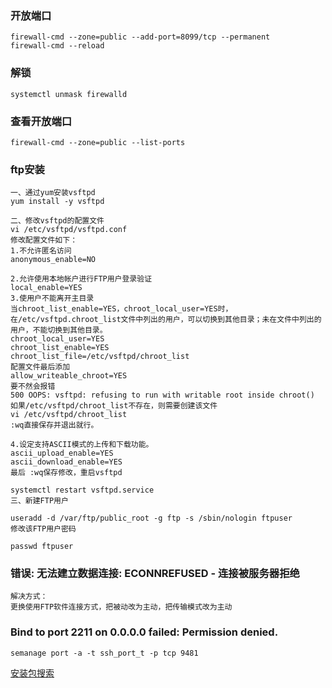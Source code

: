 ### 开放端口
```
firewall-cmd --zone=public --add-port=8099/tcp --permanent   
firewall-cmd --reload
```

### 解锁
```
systemctl unmask firewalld
```

### 查看开放端口
```
firewall-cmd --zone=public --list-ports
```
### ftp安装
```
一、通过yum安装vsftpd
yum install -y vsftpd

二、修改vsftpd的配置文件
vi /etc/vsftpd/vsftpd.conf
修改配置文件如下：
1.不允许匿名访问
anonymous_enable=NO

2.允许使用本地帐户进行FTP用户登录验证
local_enable=YES
3.使用户不能离开主目录
当chroot_list_enable=YES，chroot_local_user=YES时，在/etc/vsftpd.chroot_list文件中列出的用户，可以切换到其他目录；未在文件中列出的用户，不能切换到其他目录。
chroot_local_user=YES
chroot_list_enable=YES
chroot_list_file=/etc/vsftpd/chroot_list
配置文件最后添加
allow_writeable_chroot=YES
要不然会报错
500 OOPS: vsftpd: refusing to run with writable root inside chroot()
如果/etc/vsftpd/chroot_list不存在，则需要创建该文件
vi /etc/vsftpd/chroot_list
:wq直接保存并退出就行。

4.设定支持ASCII模式的上传和下载功能。
ascii_upload_enable=YES
ascii_download_enable=YES
最后 :wq保存修改，重启vsftpd

systemctl restart vsftpd.service
三、新建FTP用户

useradd -d /var/ftp/public_root -g ftp -s /sbin/nologin ftpuser
修改该FTP用户密码

passwd ftpuser
```
### 错误: 无法建立数据连接: ECONNREFUSED - 连接被服务器拒绝
```
解决方式：
更换使用FTP软件连接方式，把被动改为主动，把传输模式改为主动
```

### Bind to port 2211 on 0.0.0.0 failed: Permission denied.
```
semanage port -a -t ssh_port_t -p tcp 9481
```

[安装包搜索](http://rpm.pbone.net/)
